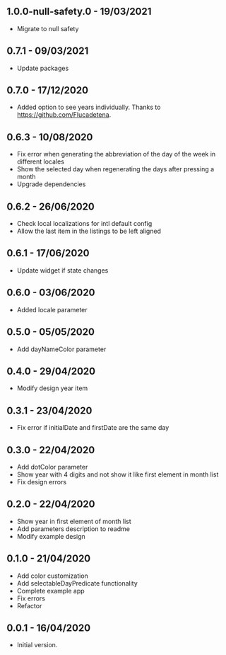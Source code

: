## 1.0.0-null-safety.0 - 19/03/2021

* Migrate to null safety

## 0.7.1 - 09/03/2021

* Update packages

## 0.7.0 - 17/12/2020

* Added option to see years individually. Thanks to https://github.com/Flucadetena.

## 0.6.3 - 10/08/2020

* Fix error when generating the abbreviation of the day of the week in different locales
* Show the selected day when regenerating the days after pressing a month
* Upgrade dependencies

## 0.6.2 - 26/06/2020

* Check local localizations for intl default config
* Allow the last item in the listings to be left aligned

## 0.6.1 - 17/06/2020

* Update widget if state changes

## 0.6.0 - 03/06/2020

* Added locale parameter

## 0.5.0 - 05/05/2020

* Add dayNameColor parameter

## 0.4.0 - 29/04/2020

* Modify design year item

## 0.3.1 - 23/04/2020

* Fix error if initialDate and firstDate are the same day

## 0.3.0 - 22/04/2020

* Add dotColor parameter
* Show year with 4 digits and not show it like first element in month list
* Fix design errors

## 0.2.0 - 22/04/2020

* Show year in first element of month list
* Add parameters description to readme
* Modify example design

## 0.1.0 - 21/04/2020

* Add color customization
* Add selectableDayPredicate functionality
* Complete example app
* Fix errors
* Refactor

## 0.0.1 - 16/04/2020

* Initial version.
